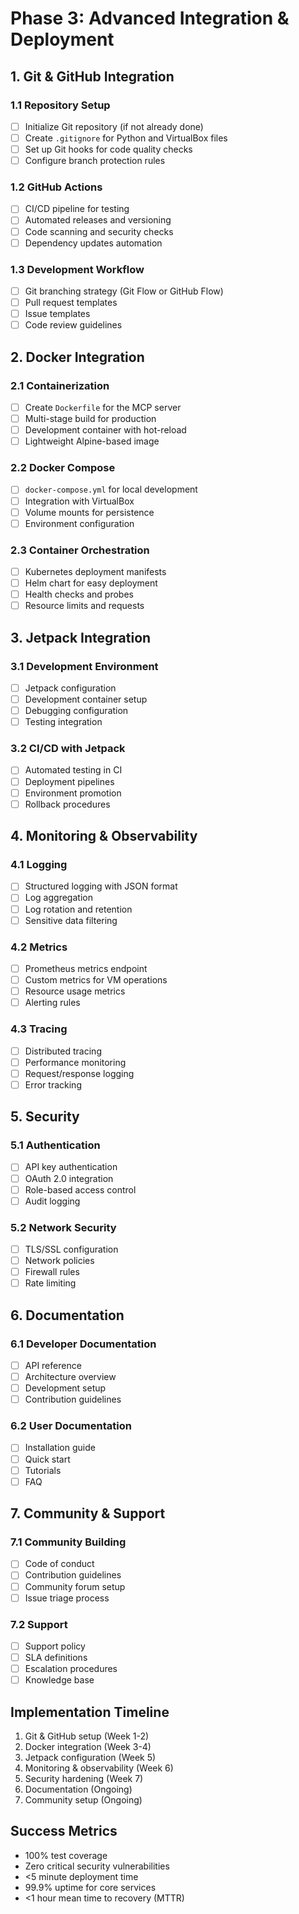 # Phase 3: Advanced Integration & Deployment

## 1. Git & GitHub Integration

### 1.1 Repository Setup
- [ ] Initialize Git repository (if not already done)
- [ ] Create `.gitignore` for Python and VirtualBox files
- [ ] Set up Git hooks for code quality checks
- [ ] Configure branch protection rules

### 1.2 GitHub Actions
- [ ] CI/CD pipeline for testing
- [ ] Automated releases and versioning
- [ ] Code scanning and security checks
- [ ] Dependency updates automation

### 1.3 Development Workflow
- [ ] Git branching strategy (Git Flow or GitHub Flow)
- [ ] Pull request templates
- [ ] Issue templates
- [ ] Code review guidelines

## 2. Docker Integration

### 2.1 Containerization
- [ ] Create `Dockerfile` for the MCP server
- [ ] Multi-stage build for production
- [ ] Development container with hot-reload
- [ ] Lightweight Alpine-based image

### 2.2 Docker Compose
- [ ] `docker-compose.yml` for local development
- [ ] Integration with VirtualBox
- [ ] Volume mounts for persistence
- [ ] Environment configuration

### 2.3 Container Orchestration
- [ ] Kubernetes deployment manifests
- [ ] Helm chart for easy deployment
- [ ] Health checks and probes
- [ ] Resource limits and requests

## 3. Jetpack Integration

### 3.1 Development Environment
- [ ] Jetpack configuration
- [ ] Development container setup
- [ ] Debugging configuration
- [ ] Testing integration

### 3.2 CI/CD with Jetpack
- [ ] Automated testing in CI
- [ ] Deployment pipelines
- [ ] Environment promotion
- [ ] Rollback procedures

## 4. Monitoring & Observability

### 4.1 Logging
- [ ] Structured logging with JSON format
- [ ] Log aggregation
- [ ] Log rotation and retention
- [ ] Sensitive data filtering

### 4.2 Metrics
- [ ] Prometheus metrics endpoint
- [ ] Custom metrics for VM operations
- [ ] Resource usage metrics
- [ ] Alerting rules

### 4.3 Tracing
- [ ] Distributed tracing
- [ ] Performance monitoring
- [ ] Request/response logging
- [ ] Error tracking

## 5. Security

### 5.1 Authentication
- [ ] API key authentication
- [ ] OAuth 2.0 integration
- [ ] Role-based access control
- [ ] Audit logging

### 5.2 Network Security
- [ ] TLS/SSL configuration
- [ ] Network policies
- [ ] Firewall rules
- [ ] Rate limiting

## 6. Documentation

### 6.1 Developer Documentation
- [ ] API reference
- [ ] Architecture overview
- [ ] Development setup
- [ ] Contribution guidelines

### 6.2 User Documentation
- [ ] Installation guide
- [ ] Quick start
- [ ] Tutorials
- [ ] FAQ

## 7. Community & Support

### 7.1 Community Building
- [ ] Code of conduct
- [ ] Contribution guidelines
- [ ] Community forum setup
- [ ] Issue triage process

### 7.2 Support
- [ ] Support policy
- [ ] SLA definitions
- [ ] Escalation procedures
- [ ] Knowledge base

## Implementation Timeline

1. Git & GitHub setup (Week 1-2)
2. Docker integration (Week 3-4)
3. Jetpack configuration (Week 5)
4. Monitoring & observability (Week 6)
5. Security hardening (Week 7)
6. Documentation (Ongoing)
7. Community setup (Ongoing)

## Success Metrics
- 100% test coverage
- Zero critical security vulnerabilities
- <5 minute deployment time
- 99.9% uptime for core services
- <1 hour mean time to recovery (MTTR)



